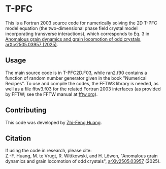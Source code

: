 # T-PFC

This is a Fortran 2003 source code for numerically solving the 2D T-PFC model equation (the two-dimensional phase field crystal model incorporating transverse interactions), which corresponds to Eq. 3 in [Anomalous grain dynamics and grain locomotion of odd crystals, arXiv2505.03957 (2025)](https://doi.org/10.48550/arXiv.2505.03957).

## **Usage**
The main source code is in T-PFC2D.F03, while ran2.f90 contains a function of random number generator given in the book "Numerical Recipes". To use and compile the codes, the FFTW3 library is needed, as well as a file fftw3.f03 for the related Fortran 2003 interfaces (as provided by FFTW; see the FFTW manual at [fftw.org](https://fftw.org/)).

## **Contributing**
This code was developed by [Zhi-Feng Huang](https://s.wayne.edu/huang/).

## **Citation**
If using the code in research, please cite:\
Z.-F. Huang, M. te Vrugt, R. Wittkowski, and H. Löwen, "Anomalous grain dynamics and grain locomotion of odd crystals", [arXiv2505.03957](https://doi.org/10.48550/arXiv.2505.03957) (2025).
